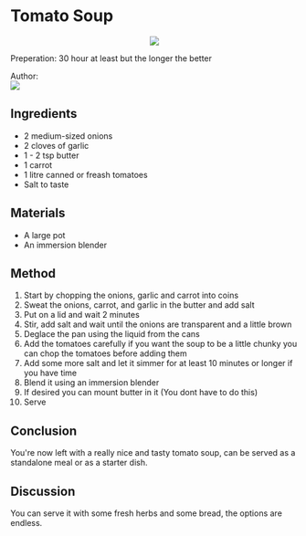 # Tomato Soup
<p align="center">
<img src="example.png" />
</p>

Preperation: 30 hour at least but the longer the better

Author:  
<a href="https://discord.com"><img src="https://img.shields.io/badge/Discord-Drillenissen%234268-25?style=for-the-badge&logo=discord" /> </a>  


## Ingredients
* 2 medium-sized onions
* 2 cloves of garlic
* 1 - 2 tsp butter
* 1 carrot
* 1 litre canned or freash tomatoes 
* Salt to taste

## Materials
* A large pot
* An immersion blender

## Method
1. Start by chopping the onions, garlic and carrot into coins
2. Sweat the onions, carrot, and garlic in the butter and add salt
3. Put on a lid and wait 2 minutes
4. Stir, add salt and wait until the onions are transparent and a little brown
5. Deglace the pan using the liquid from the cans
6. Add the tomatoes carefully if you want the soup to be a little chunky you can chop the tomatoes before adding them
7. Add some more salt and let it simmer for at least 10 minutes or longer if you have time
8. Blend it using an immersion blender 
9. If desired you can mount butter in it (You dont have to do this)
10. Serve

## Conclusion
You're now left with a really nice and tasty tomato soup, can be served as a standalone meal or as a starter dish.

## Discussion
You can serve it with some fresh herbs and some bread, the options are endless.
